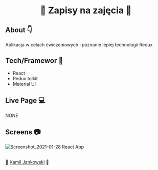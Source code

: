 <h1 align="center"> 
🎉 Zapisy na zajęcia 🎉
</h1>
<h2>
About 👇
</h2>
<p>
Aplikacja w celach ćwiczeniowych i poznanie lepiej technologii Redux
</p>

<h2>
Tech/Framewor 🔧
</h2>
<ul>
<li>React</li>
<li>Redux tolkit</li>
<li>Material UI</li>
</ul>
<h2>
Live Page 💻
</h2>
NONE
<h2>
Screens 📷
</h2>

![Screenshot_2021-01-28 React App](https://user-images.githubusercontent.com/48121526/106203187-4c312580-61bb-11eb-9768-2e5f4cbb8a99.png)



<br/>
<footer> 	👦 <a href="https://www.facebook.com/kamil.jankowski.319">Kamil Jankowski</a> 	👦 </footer>
